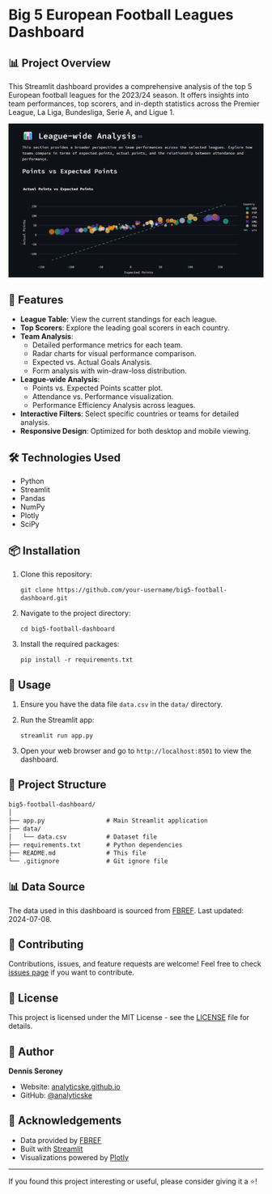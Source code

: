# Big 5 European Football Leagues Dashboard

## 📊 Project Overview

This Streamlit dashboard provides a comprehensive analysis of the top 5 European football leagues for the 2023/24 season. It offers insights into team performances, top scorers, and in-depth statistics across the Premier League, La Liga, Bundesliga, Serie A, and Ligue 1.

![Dashboard Preview](/image.png)

## 🌟 Features

- **League Table**: View the current standings for each league.
- **Top Scorers**: Explore the leading goal scorers in each country.
- **Team Analysis**: 
  - Detailed performance metrics for each team.
  - Radar charts for visual performance comparison.
  - Expected vs. Actual Goals Analysis.
  - Form analysis with win-draw-loss distribution.
- **League-wide Analysis**:
  - Points vs. Expected Points scatter plot.
  - Attendance vs. Performance visualization.
  - Performance Efficiency Analysis across leagues.
- **Interactive Filters**: Select specific countries or teams for detailed analysis.
- **Responsive Design**: Optimized for both desktop and mobile viewing.

## 🛠️ Technologies Used

- Python
- Streamlit
- Pandas
- NumPy
- Plotly
- SciPy

## 📦 Installation

1. Clone this repository:
   ```
   git clone https://github.com/your-username/big5-football-dashboard.git
   ```

2. Navigate to the project directory:
   ```
   cd big5-football-dashboard
   ```

3. Install the required packages:
   ```
   pip install -r requirements.txt
   ```

## 🚀 Usage

1. Ensure you have the data file `data.csv` in the `data/` directory.

2. Run the Streamlit app:
   ```
   streamlit run app.py
   ```

3. Open your web browser and go to `http://localhost:8501` to view the dashboard.

## 📁 Project Structure

```
big5-football-dashboard/
│
├── app.py                 # Main Streamlit application
├── data/
│   └── data.csv           # Dataset file
├── requirements.txt       # Python dependencies
├── README.md              # This file
└── .gitignore             # Git ignore file
```

## 📊 Data Source

The data used in this dashboard is sourced from [FBREF](https://fbref.com/en/). Last updated: 2024-07-08.

## 🤝 Contributing

Contributions, issues, and feature requests are welcome! Feel free to check [issues page](https://github.com/your-username/big5-football-dashboard/issues) if you want to contribute.

## 📜 License

This project is licensed under the MIT License - see the [LICENSE](LICENSE) file for details.

## 👤 Author

**Dennis Seroney**

- Website: [analyticske.github.io](https://analyticske.github.io)
- GitHub: [@analyticske](https://github.com/analyticske)

## 🙏 Acknowledgements

- Data provided by [FBREF](https://fbref.com/en/)
- Built with [Streamlit](https://streamlit.io/)
- Visualizations powered by [Plotly](https://plotly.com/)

---

If you found this project interesting or useful, please consider giving it a ⭐️!